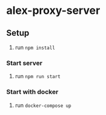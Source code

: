 # alex-proxy-server

Setup
-----
1. run ```npm install```

### Start server

1. run ```npm run start```

### Start with docker

1. run ```docker-compose up```